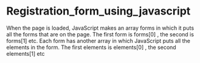 # Registration_form_using_javascript
When the page is loaded, JavaScript makes an array forms in which it puts all the forms that are on the page. The first form is forms[0] , the second is forms[1] etc. Each form has another array in which JavaScript puts all the elements in the form. The first elements is elements[0] , the second elements[1] etc
